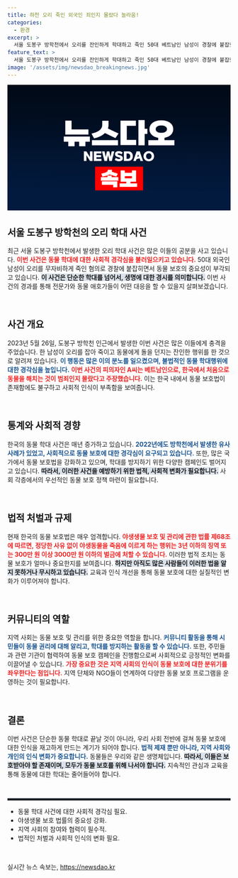 ```yaml
---
title: 하천 오리 죽인 외국인 죄인지 몰랐다 놀라움!
categories:
  - 환경
excerpt: >
  서울 도봉구 방학천에서 오리를 잔인하게 학대하고 죽인 50대 베트남인 남성이 경찰에 붙잡혔습니다. 동물 학대의 심각성을 드러내는 사건, 과연 그의 진술 뒤에 숨겨진 진실은 무엇일까요? 클릭하여 자세한 내용을 확인하세요!
feature_text: >
  서울 도봉구 방학천에서 오리를 잔인하게 학대하고 죽인 50대 베트남인 남성이 경찰에 붙잡혔습니다. 동물 학대의 심각성을 드러내는 사건, 과연 그의 진술 뒤에 숨겨진 진실은 무엇일까요? 클릭하여 자세한 내용을 확인하세요!
image: '/assets/img/newsdao_breakingnews.jpg'
---
```


<p><img src="/assets/img/newsdao_breakingnews.jpg" alt="ontimetimes 속보" /></p>

<h2 data-ke-size="size26">서울 도봉구 방학천의 오리 학대 사건</h2>

<p data-ke-size="size16">최근 서울 도봉구 방학천에서 발생한 오리 학대 사건은 많은 이들의 공분을 사고 있습니다. <b><span style="color: #ee2323;">이번 사건은 동물 학대에 대한 사회적 경각심을 불러일으키고 있습니다.</span></b> 50대 외국인 남성이 오리를 무자비하게 죽인 혐의로 경찰에 붙잡히면서 동물 보호의 중요성이 부각되고 있습니다. <b><span style="background-color: #21538527;">이 사건은 단순한 학대를 넘어서, 생명에 대한 경시를 의미합니다.</span></b> 이번 사건의 경과를 통해 전문가와 동물 애호가들이 어떤 대응을 할 수 있을지 살펴보겠습니다.</p>

<p data-ke-size="size16">&nbsp;</p>

<h2 data-ke-size="size26">사건 개요</h2>

<p data-ke-size="size16">2023년 5월 26일, 도봉구 방학천 인근에서 발생한 이번 사건은 많은 이들에게 충격을 주었습니다. 한 남성이 오리를 잡아 죽이고 동물에게 돌을 던지는 잔인한 행위를 한 것으로 알려져 있습니다. <b><span style="color: #1a5490;">이 행동은 많은 이의 분노를 일으켰으며, 불법적인 동물 학대행위에 대한 경각심을 높입니다.</span></b> <b><span style="color: #ee2323;">이번 사건의 피의자인 A씨는 베트남인으로, 한국에서 처음으로 동물을 해치는 것이 범죄인지 몰랐다고 주장했습니다.</span></b> 이는 한국 내에서 동물 보호법이 존재함에도 불구하고 사회적 인식이 부족함을 보여줍니다.</p>

<p data-ke-size="size16">&nbsp;</p>

<h2 data-ke-size="size26">통계와 사회적 경향</h2>

<p data-ke-size="size16">한국의 동물 학대 사건은 매년 증가하고 있습니다. <b><span style="color: #1a5490;">2022년에도 방학천에서 발생한 유사 사례가 있었고, 사회적으로 동물 보호에 대한 경각심이 요구되고 있습니다.</span></b> 또한, 많은 국가에서 동물 보호법을 강화하고 있으며, 학대를 방지하기 위한 다양한 캠페인도 벌어지고 있습니다. <b><span style="background-color: #21538527;">따라서, 이러한 사건을 예방하기 위한 법적, 사회적 변화가 필요합니다.</span></b> 사회 각층에서의 우선적인 동물 보호 정책 마련이 필요합니다.</p>

<p data-ke-size="size16">&nbsp;</p>

<h2 data-ke-size="size26">법적 처벌과 규제</h2>

<p data-ke-size="size16">현재 한국의 동물 보호법은 매우 엄격합니다. <b><span style="color: #ee2323;">야생생물 보호 및 관리에 관한 법률 제68조에 따르면, 정당한 사유 없이 야생동물을 죽음에 이르게 하는 행위는 3년 이하의 징역 또는 300만 원 이상 3000만 원 이하의 벌금에 처할 수 있습니다.</span></b> 이러한 법적 조치는 동물 보호가 얼마나 중요한지를 보여줍니다. <b><span style="background-color: #21538527;">하지만 아직도 많은 사람들이 이러한 법을 알지 못하거나 무시하고 있습니다.</span></b> 교육과 인식 개선을 통해 동물 보호에 대한 실질적인 변화가 이루어져야 합니다.</p>

<p data-ke-size="size16">&nbsp;</p>

<h2 data-ke-size="size26">커뮤니티의 역할</h2>

<p data-ke-size="size16">지역 사회는 동물 보호 및 관리를 위한 중요한 역할을 합니다. <b><span style="color: #1a5490;">커뮤니티 활동을 통해 시민들이 동물 권리에 대해 알리고, 학대를 방지하는 활동을 할 수 있습니다.</span></b> 또한, 주민들과 관련 기관이 협력하여 동물 보호 캠페인을 진행함으로써 사회적으로 긍정적인 변화를 이끌어낼 수 있습니다. <b><span style="color: #ee2323;">가장 중요한 것은 지역 사회의 인식이 동물 보호에 대한 분위기를 좌우한다는 점입니다.</span></b> 지역 단체와 NGO들이 연계하여 다양한 동물 보호 프로그램을 운영하는 것이 필요합니다.</p>

<p data-ke-size="size16">&nbsp;</p>

<h2 data-ke-size="size26">결론</h2>

<p data-ke-size="size16">이번 사건은 단순한 동물 학대로 끝날 것이 아니라, 우리 사회 전반에 걸쳐 동물 보호에 대한 인식을 재고하게 만드는 계기가 되어야 합니다. <b><span style="color: #1a5490;">법적 제재 뿐만 아니라, 지역 사회와 개인의 인식 변화가 중요합니다.</span></b> 동물들은 우리와 같은 생명체입니다. <b><span style="background-color: #21538527;">따라서, 이들은 보호받아야 할 존재이며, 모두가 동물 보호를 위해 나서야 합니다.</span></b> 지속적인 관심과 교육을 통해 동물에 대한 학대는 줄어들어야 합니다.</p>

<p data-ke-size="size16">&nbsp;</p>

<hr style="border: 2px solid #21538527;">

<ul>
    <li>동물 학대 사건에 대한 사회적 경각심 필요.</li>
    <li>야생생물 보호 법률의 중요성 강화.</li>
    <li>지역 사회의 참여와 협력이 필수적.</li>
    <li>법적인 처벌과 사회적 인식의 변화 필요.</li>
</ul>

<p data-ke-size="size16">&nbsp;</p>
실시간 뉴스 속보는, <a href="https://newsdao.kr" rel="dofollow">https://newsdao.kr</a>


